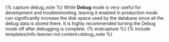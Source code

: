 {% capture debug_note %}
While **Debug** mode is very useful for development and troubleshooting, leaving it enabled in production mode can significantly increase the disk space
used by the database since all the debug data is stored there. It is highly recommended turning the Debug mode off after debugging is complete.
{% endcapture %}
{% include templates/info-banner.md content=debug_note %}